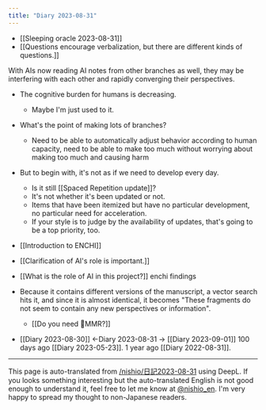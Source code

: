 ```yaml
---
title: "Diary 2023-08-31"
---
```


- [[Sleeping oracle 2023-08-31]]
- [[Questions encourage verbalization, but there are different kinds of questions.]]

With AIs now reading AI notes from other branches as well, they may be interfering with each other and rapidly converging their perspectives.
- The cognitive burden for humans is decreasing.
    - Maybe I'm just used to it.
- What's the point of making lots of branches?
    - Need to be able to automatically adjust behavior according to human capacity, need to be able to make too much without worrying about making too much and causing harm
- But to begin with, it's not as if we need to develop every day.
    - Is it still [[Spaced Repetition update]]?
    - It's not whether it's been updated or not.
    - Items that have been itemized but have no particular development, no particular need for acceleration.
    - If your style is to judge by the availability of updates, that's going to be a top priority, too.

- [[Introduction to ENCHI]]
- [[Clarification of AI's role is important.]]
- [[What is the role of AI in this project?]]
enchi findings
- Because it contains different versions of the manuscript, a vector search hits it, and since it is almost identical, it becomes "These fragments do not seem to contain any new perspectives or information".
    - [[Do you need 🤖MMR?]]



- [[Diary 2023-08-30]] ←Diary 2023-08-31 → [[Diary 2023-09-01]]
100 days ago [[Diary 2023-05-23]].
1 year ago [[Diary 2022-08-31]].
---
This page is auto-translated from [/nishio/日記2023-08-31](https://scrapbox.io/nishio/日記2023-08-31) using DeepL. If you looks something interesting but the auto-translated English is not good enough to understand it, feel free to let me know at [@nishio_en](https://twitter.com/nishio_en). I'm very happy to spread my thought to non-Japanese readers.